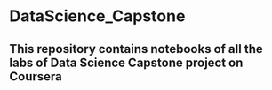 # DataScience_Capstone
## This repository contains notebooks of all the labs of Data Science Capstone project on Coursera
